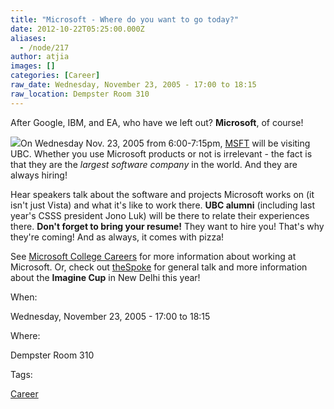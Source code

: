 ```yaml
---
title: "Microsoft - Where do you want to go today?"
date: 2012-10-22T05:25:00.000Z
aliases:
  - /node/217
author: atjia
images: []
categories: [Career]
raw_date: Wednesday, November 23, 2005 - 17:00 to 18:15
raw_location: Dempster Room 310
---
```


After Google, IBM, and EA, who have we left out? **Microsoft**, of course!

![](/files/microsoft.gif)On Wednesday Nov. 23, 2005 from 6:00-7:15pm, [MSFT](http://www.investor.reuters.com/FullQuote.aspx?ticker=MSFT) will be visiting UBC. Whether you use Microsoft products or not is irrelevant - the fact is that they are the _largest software company_ in the world. And they are always hiring!

Hear speakers talk about the software and projects Microsoft works on (it isn't just Vista) and what it's like to work there. **UBC alumni** (including last year's CSSS president Jono Luk) will be there to relate their experiences there. **Don't forget to bring your resume!** They want to hire you! That's why they're coming! And as always, it comes with pizza!

See [Microsoft College Careers](https://www.microsoft.com/College/default.mspx) for more information about working at Microsoft. Or, check out [theSpoke](http://thespoke.net) for general talk and more information about the **Imagine Cup** in New Delhi this year!

When: 

Wednesday, November 23, 2005 - 17:00 to 18:15

Where: 

Dempster Room 310

Tags: 

[Career](/career)

